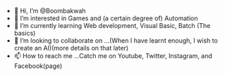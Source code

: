 - 👋 Hi, I’m @Boombakwah
- 👀 I’m interested in Games and (a certain degree of) Automation
- 🌱 I’m currently learning Web development, Visual Basic, Batch (The basics)
- 💞️ I’m looking to collaborate on ...(When I have learnt enough, I wish to create an AI)(more details on that later)
- 📫 How to reach me ...Catch me on Youtube, Twitter, Instagram, and Facebook(page)

<!---
Boombakwah/Boombakwah is a ✨ special ✨ repository because its `README.md` (this file) appears on your GitHub profile.
You can click the Preview link to take a look at your changes.
--->
